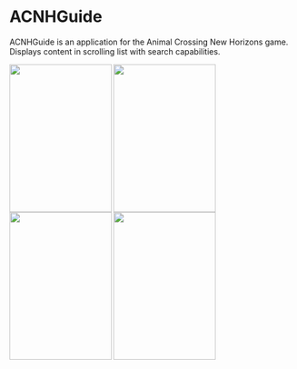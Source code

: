 # ACNHGuide
ACNHGuide is an application for the Animal Crossing New Horizons game. Displays content in scrolling list with search capabilities.

<a href = "url"><img src ="https://user-images.githubusercontent.com/8254120/148469435-9ff3e840-97c4-4e47-b06e-2abc8949233f.png" align="left" height="260" width="180" ></a>

<a href = "url"><img src ="https://user-images.githubusercontent.com/8254120/148469816-2bc4eefe-9428-4904-82dd-fc37d6545e2e.png" align="left" height="260" width="180" ></a>

<a href = "url"><img src ="https://user-images.githubusercontent.com/8254120/148469861-873ef67e-efce-4d39-bb37-1bcc6d100cd6.png" align="left" height="260" width="180" ></a>

<a href = "url"><img src ="https://user-images.githubusercontent.com/8254120/148469892-b33395c6-e62b-45ec-aaf4-0f11975e26e7.png" align="left" height="260" width="180" ></a>

